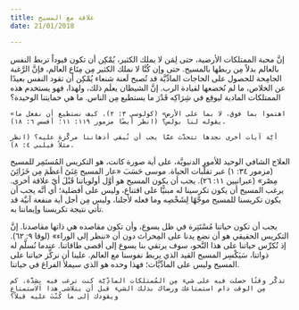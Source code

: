 ```yaml
---
title: علاقة مع المسيح
date: 21/01/2018

---
```


إنَّ محبة الممتلكات الأرضية، حتى لِمَن لا يملك الكثير، يُمْكِن أن تكون قيوداً تربط النفس بالعالم بدلاً مِن ربطها بالمسيح. حتى وإن كُنَّا لا نملك الكثير مِن مِتَاع العالم، فإنَّ الرَّغبة الجامِحة للحصول على الحاجات المادِّيَّة قد تُصبح لَعنة شنعاء يُمْكِن أن تقود النفس بعيدًا عن الخلاص، ما لم نُخضعها لقيادة الرب. إنَّ الشيطان يعلَم ذلك، ولهذا، فهو يستخدم هذه الممتلكات المادية ليوقِع في شِرَاكِه قَدْرَ ما يستطيع مِن الناس. ما هي حمايتنا الوحيدة؟

`«اهتموا بما فوق، لا بما على الأرض» (كولوسي ٣: ٢). كيف نستطيع أن نفعل ما يقوله لنا بولس؟ (انظر أيضًا مزمور ١١٩: ١١؛ أفسس ٦: ١٨).`

`أيَّة آيات أخرى نجدها تتحدَّث عمَّا يجب أن نُبقي أذهاننا مركَّزة عليه؟ (انظر مثلاً فيلبي ٤: ٨).`

العلاج الشافي الوحيد للأمور الدنيويَّة، على أية صورة كانت، هو التكريس المُستَمِر للمسيح (مزمور ٣٤: ١) عبر تقلُّبات الحياة. موسى حَسَبَ «عار المسيح غِنَىً أعظَمَ مِن خَزَائِنَ مِصْر» (عبرانيين ١١: ٢٦). يجب أن يكون المسيح هو أوَّل أولوياتنا قَبْلَ أيّ علاقة أخرى. يرغب المسيح أن يكون تكرسينا له مبنيًّا على اقتناع، وليس على أفضلية؛ أي أنَّه يجب أن يكون تكريسنا للمسيح موجَّهًا لِشَخْصِه وما فعله لأجلنا، وليس مِن أجل أية منفعة آنيَّة قد تأتي نتيجة تكريسنا وإيماننا به.

يجب أن تكون حياتنا مُسْتَتِرة في ظل يسوع، وأن تكون مقاصده هي ذاتها مقاصدنا. إنَّ التكريس الحقيقي هو أن نضع يدنا على المِحراث دون أن «ننظر إلى الوراء» (لوقا ٩: ٦٢). إذ نُكرِّس حياتنا على هذا النَّحو، سوف يرتقي بنا يسوع إلى أقصى طاقاتنا. عندما نُسلَّم له ذواتنا، سَيَكْسِر المسيح القيد الذي يربط نفوسنا مع العالم. علينا أن نركِّز حياتنا على المسيح وليس على المادِّيَّات؛ فهذا وحده هو الذي سيملأ الفراغ في حياتنا.

`تذكَّر وقتًا حصلت فيه على شيء مِن المُمتلكات المادِّيَّة كنت ترغب فيه بِشِدَّة. كم مِن الوقت دام استمتاعك ورضاك بذلك الشيء قبل أن يتلاشى هذا الاستمتاع ويقودك إلى ما كُنْتَ عليه قبلاً؟`